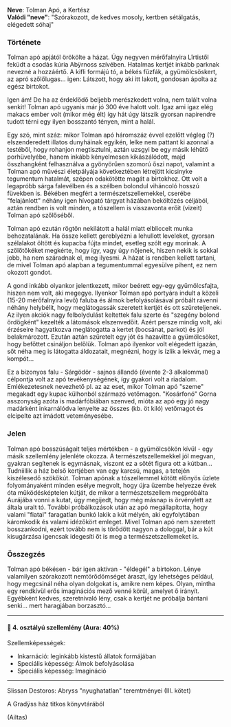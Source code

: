 **Neve**: Tolman Apó, a Kertész  
**Valódi "neve"**: "Szórakozott, de kedves mosoly, kertben sétálgatás, elégedett sóhaj"

### Története

Tolman apó apjától örökölte a házat. Úgy negyven mérőfalnyira Lîrtistől feküdt a csodás kúria Abÿrnoss szívében. Hatalmas kertjét inkább parknak nevezné a hozzáértő. A kifli formájú tó, a békés fűzfák, a gyümölcsöskert, az apró szőlőlugas... igen: Látszott, hogy aki itt lakott, gondosan ápolta az egész birtokot.

Igen ám! De ha az érdeklődő beljebb merészkedett volna, nem talált volna senkit! Tolman apó ugyanis már jó 300 éve halott volt. Igaz ami igaz elég makacs ember volt (mikor még élt) így hát úgy látszik gyorsan napirendre tudott térni egy ilyen bosszantó tényen, mint a halál.

Egy szó, mint száz: mikor Tolman apó háromszáz évvel ezelőtt végleg (?) elszenderedett illatos dunyháinak egyikén, lelke nem pattant ki azonnal a testéből, hogy rohanjon megtisztulni, aztán uzsgyi be egy másik léhűtő porhüvelyébe, hanem inkább kényelmesen kikászálódott, majd összhangként felhasználva a gyönyörűen szomorú őszi napot, valamint a Tolman apó művészi életpályája következtében létrejött kicsinyke tegumentum hatalmát, szépen odakötötte magát a birtokhoz. Ott volt a legapróbb sárga falevélben és a szélben bolondul viháncoló hosszú füvekben is. Békében megfért a természetszellemekkel, cserébe "felajánlott" néhány igen hívogató tárgyat házában beköltözés céljából, aztán rendben is volt minden, a tószellem is visszavonta erőit (vizeit) Tolman apó szőlőséből.

Tolman apó ezután rögtön nekilátott a halál miatt elbliccelt munka behozatalának. Ha össze kellett gereblyézni a lehullott leveleket, gyorsan szélalakot öltött és kupacba fújta mindet, esetleg szólt egy morinak. A szőlőtőkéket megkérte, hogy így, vagy úgy nőjenek, hiszen nekik is sokkal jobb, ha nem száradnak el, meg ilyesmi. A házat is rendben kellett tartani, de mivel Tolman apó alapban a tegumentummal egyesülve pihent, ez nem okozott gondot.

A gond inkább olyankor jelentkezett, mikor beérett egy-egy gyümölcsfajta, hiszen nem volt, aki megegye. Ilyenkor Tolman apó portyára indult a közeli (15-20 mérőfalnyira levő) faluba és álmok befolyásolásával próbált rávenni néhány helybélit, hogy meglátogassák szeretett kertjét és ott szüreteljenek. Az ilyen akciók nagy felbolydulást keltettek falu szerte és "szegény bolond ördögként" kezelték a látomások elszenvedőit. Azért persze mindig volt, aki érzéseire hagyatkozva meglátogatta a kertet (bocsánat, parkot) és jól belakmározott. Ezután aztán szüretelt egy jót és hazavitte a gyümölcsöket, hogy befőttet csináljon belőlük. Tolman apó ilyenkor volt elégedett igazán, sőt néha meg is látogatta áldozatait, megnézni, hogy is ízlik a lekvár, meg a kompót...

Ez a bizonyos falu - Sárgödör - sajnos állandó (évente 2-3 alkalommal) célpontja volt az apó tevékenységének, így gyakori volt a riadalom. Emlékezetesnek nevezhető pl. az az eset, mikor Tolman apó "szeme" megakadt egy kupac külhonból származó vetőmagon. "Kosárfonó" Gorna asszonyság azóta is madárfóbiában szenved, mióta az apó egy jó nagy madárként inkarnálódva lenyelte az összes (kb. öt kiló) vetőmagot és elcipelte azt imádott veteményesébe.

### Jelen

Tolman apó bosszúságait teljes mértékben - a gyümölcsökön kívül - egy másik szellemlény jelenléte okozza. A természetszellemekkel jól megvan, gyakran segítenek is egymásnak, viszont ez a sötét figura ott a kútban... Tudniillik a ház belső kertjében van egy karcsú, magas, a tetején kiszélesedő szökőkút. Tolman apónak a tószellemmel kötött előnyös üzlete folyományaként minden esélye megvolt, hogy újra üzembe helyezze évek óta működésképtelen kútját, de mikor a természetszellem megpróbálta Aurájába vonni a kutat, úgy megijedt, hogy még másnap is örvénylett az általa uralt tó. További próbálkozások után az apó megállapította, hogy valami "fiatal" faragatlan bunkó lakik a kút mélyén, aki egyfolytában káromkodik és valami idézőkört emleget. Mivel Tolman apó nem szeretett bosszankodni, ezért tovább nem is törődött nagyon a dologgal, bár a kút kisugárzása igencsak idegesíti őt is meg a természetszellemeket is.

### Összegzés

Tolman apó békésen - bár igen aktívan - "éldegél" a birtokon. Lénye valamilyen szórakozott nemtörődömséget áraszt, így lehetséges például, hogy megcsinál néha olyan dolgokat is, amikre nem képes. Olyan, mintha egy rendkívül erős imaginációs mező venné körül, amelyet ő irányít. Egyébként kedves, szeretnivaló lény, csak a kertjét ne próbálja bántani senki... mert haragjában borzasztó...

---

#### 👻 4. osztályú szellemlény (Aura: 40%)

Szellemképességek:
- Inkarnáció: leginkább kistestű állatok formájában
- Speciális képesség: Álmok befolyásolása
- Speciális képesség: Imagináció

---

Slissan Destoros: Abryss "nyughatatlan" teremtményei (III. kötet)

A Gradÿss ház titkos könyvtárából

(Ailtas)
